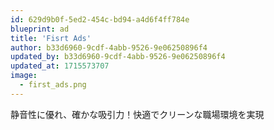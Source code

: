 ```yaml
---
id: 629d9b0f-5ed2-454c-bd94-a4d6f4ff784e
blueprint: ad
title: 'Fisrt Ads'
author: b33d6960-9cdf-4abb-9526-9e06250896f4
updated_by: b33d6960-9cdf-4abb-9526-9e06250896f4
updated_at: 1715573707
image:
  - first_ads.png
---
```

静音性に優れ、確かな吸引力！快適でクリーンな職場環境を実現